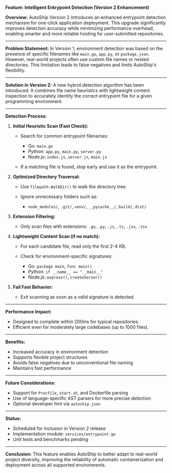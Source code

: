 **Feature: Intelligent Entrypoint Detection (Version 2 Enhancement)**

**Overview:**
AutoShip Version 2 introduces an enhanced entrypoint detection mechanism for one-click application deployment. This upgrade significantly improves detection accuracy while minimizing performance overhead, enabling smarter and more reliable hosting for user-submitted repositories.

---

**Problem Statement:**
In Version 1, environment detection was based on the presence of specific filenames like `main.go`, `app.py`, or `package.json`. However, real-world projects often use custom file names or nested directories. This limitation leads to false negatives and limits AutoShip's flexibility.

---

**Solution in Version 2:**
A new hybrid detection algorithm has been introduced. It combines file name heuristics with lightweight content inspection to accurately identify the correct entrypoint file for a given programming environment.

---

**Detection Process:**

1. **Initial Heuristic Scan (Fast Check):**

   * Search for common entrypoint filenames:

     * Go: `main.go`
     * Python: `app.py`, `main.py`, `server.py`
     * Node.js: `index.js`, `server.js`, `main.js`
   * If a matching file is found, stop early and use it as the entrypoint.

2. **Optimized Directory Traversal:**

   * Use `filepath.WalkDir()` to walk the directory tree.
   * Ignore unnecessary folders such as:

     * `node_modules/`, `.git/`, `venv/`, `__pycache__/`, `build/`, `dist/`

3. **Extension Filtering:**

   * Only scan files with extensions: `.go`, `.py`, `.js`, `.ts`, `.jsx`, `.tsx`

4. **Lightweight Content Scan (if no match):**

   * For each candidate file, read only the first 2-4 KB.
   * Check for environment-specific signatures:

     * Go: `package main`, `func main()`
     * Python: `if __name__ == "__main__"`
     * Node.js: `express()`, `createServer()`

5. **Fail Fast Behavior:**

   * Exit scanning as soon as a valid signature is detected.

---

**Performance Impact:**

* Designed to complete within 200ms for typical repositories.
* Efficient even for moderately large codebases (up to 1000 files).

---

**Benefits:**

* Increased accuracy in environment detection
* Supports flexible project structures
* Avoids false negatives due to unconventional file naming
* Maintains fast performance

---

**Future Considerations:**

* Support for `Procfile`, `start.sh`, and Dockerfile parsing
* Use of language-specific AST parsers for more precise detection
* Optional developer hint via `autoship.json`

---

**Status:**

* Scheduled for inclusion in Version 2 release
* Implementation module: `services/entrypoint.go`
* Unit tests and benchmarks pending

---

**Conclusion:**
This feature enables AutoShip to better adapt to real-world project diversity, improving the reliability of automatic containerization and deployment across all supported environments.
